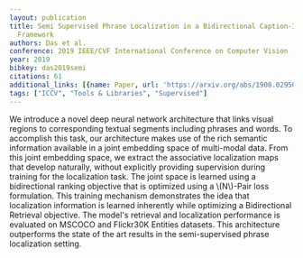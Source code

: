 ```yaml
---
layout: publication
title: Semi Supervised Phrase Localization in a Bidirectional Caption-Image Retrieval
  Framework
authors: Das et al.
conference: 2019 IEEE/CVF International Conference on Computer Vision (ICCV)
year: 2019
bibkey: das2019semi
citations: 61
additional_links: [{name: Paper, url: 'https://arxiv.org/abs/1908.02950'}]
tags: ["ICCV", "Tools & Libraries", "Supervised"]
---
```

We introduce a novel deep neural network architecture that links visual
regions to corresponding textual segments including phrases and words. To
accomplish this task, our architecture makes use of the rich semantic
information available in a joint embedding space of multi-modal data. From this
joint embedding space, we extract the associative localization maps that
develop naturally, without explicitly providing supervision during training for
the localization task. The joint space is learned using a bidirectional ranking
objective that is optimized using a \\(N\\)-Pair loss formulation. This training
mechanism demonstrates the idea that localization information is learned
inherently while optimizing a Bidirectional Retrieval objective. The model's
retrieval and localization performance is evaluated on MSCOCO and Flickr30K
Entities datasets. This architecture outperforms the state of the art results
in the semi-supervised phrase localization setting.